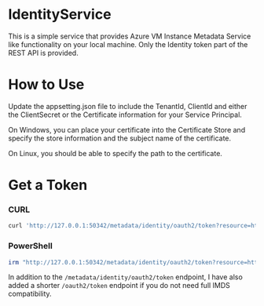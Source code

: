# IdentityService
This is a simple service that provides Azure VM Instance Metadata Service like functionality on your local machine. Only the Identity token part of the REST API is provided.

# How to Use

Update the appsetting.json file to include the TenantId, ClientId and either the ClientSecret or the Certificate information for your Service Principal.

On Windows, you can place your certificate into the Certificate Store and specify the store information and the subject name of the certificate.

On Linux, you should be able to specify the path to the certificate.

# Get a Token

### CURL
``` Bash
curl 'http://127.0.0.1:50342/metadata/identity/oauth2/token?resource=https%3A%2F%2Fmanagement.azure.com%2F'
```

### PowerShell
``` PowerShell
irm "http://127.0.0.1:50342/metadata/identity/oauth2/token?resource=https%3A%2F%2Fmanagement.azure.com%2F"
```

In addition to the `/metadata/identity/oauth2/token` endpoint, I have also added a shorter `/oauth2/token` endpoint if you do not need full IMDS compatibility.
